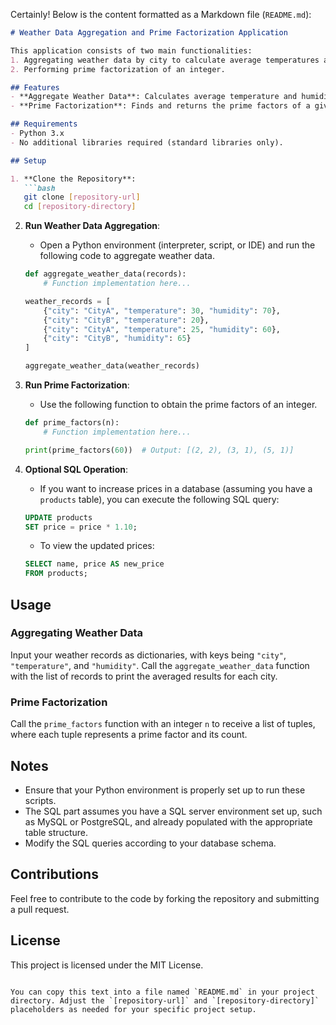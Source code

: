 Certainly! Below is the content formatted as a Markdown file (`README.md`):

```markdown
# Weather Data Aggregation and Prime Factorization Application

This application consists of two main functionalities:
1. Aggregating weather data by city to calculate average temperatures and humidity.
2. Performing prime factorization of an integer.

## Features
- **Aggregate Weather Data**: Calculates average temperature and humidity from weather records for different cities.
- **Prime Factorization**: Finds and returns the prime factors of a given integer.

## Requirements
- Python 3.x
- No additional libraries required (standard libraries only).

## Setup

1. **Clone the Repository**:
   ```bash
   git clone [repository-url]
   cd [repository-directory]
   ```

2. **Run Weather Data Aggregation**:
   - Open a Python environment (interpreter, script, or IDE) and run the following code to aggregate weather data.
   ```python
   def aggregate_weather_data(records):
       # Function implementation here...

   weather_records = [
       {"city": "CityA", "temperature": 30, "humidity": 70},
       {"city": "CityB", "temperature": 20},
       {"city": "CityA", "temperature": 25, "humidity": 60},
       {"city": "CityB", "humidity": 65}
   ]

   aggregate_weather_data(weather_records)
   ```

3. **Run Prime Factorization**:
   - Use the following function to obtain the prime factors of an integer.
   ```python
   def prime_factors(n):
       # Function implementation here...

   print(prime_factors(60))  # Output: [(2, 2), (3, 1), (5, 1)]
   ```

4. **Optional SQL Operation**: 
   - If you want to increase prices in a database (assuming you have a `products` table), you can execute the following SQL query:
   ```sql
   UPDATE products
   SET price = price * 1.10;
   ```

   - To view the updated prices:
   ```sql
   SELECT name, price AS new_price
   FROM products;
   ```

## Usage

### Aggregating Weather Data
Input your weather records as dictionaries, with keys being `"city"`, `"temperature"`, and `"humidity"`. Call the `aggregate_weather_data` function with the list of records to print the averaged results for each city.

### Prime Factorization
Call the `prime_factors` function with an integer `n` to receive a list of tuples, where each tuple represents a prime factor and its count.

## Notes
- Ensure that your Python environment is properly set up to run these scripts.
- The SQL part assumes you have a SQL server environment set up, such as MySQL or PostgreSQL, and already populated with the appropriate table structure.
- Modify the SQL queries according to your database schema.

## Contributions
Feel free to contribute to the code by forking the repository and submitting a pull request.

## License
This project is licensed under the MIT License.
```

You can copy this text into a file named `README.md` in your project directory. Adjust the `[repository-url]` and `[repository-directory]` placeholders as needed for your specific project setup.
